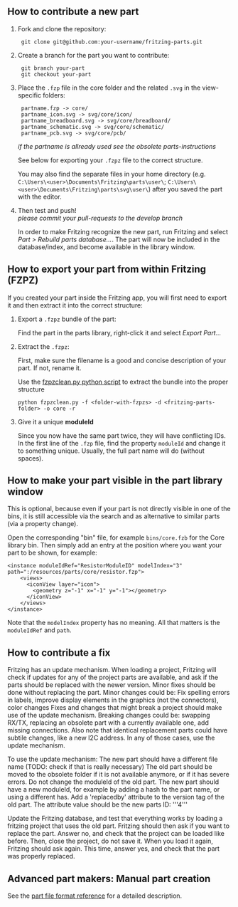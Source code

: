 ## How to contribute a new part

1. Fork and clone the repository:

        git clone git@github.com:your-username/fritzing-parts.git

2. Create a branch for the part you want to contribute:

        git branch your-part
        git checkout your-part

3. Place the `.fzp` file in the core folder and the related `.svg` in the view-specific folders:

        partname.fzp -> core/
        partname_icon.svg -> svg/core/icon/
        partname_breadboard.svg -> svg/core/breadboard/ 
        partname_schematic.svg -> svg/core/schematic/ 
        partname_pcb.svg -> svg/core/pcb/ 
        
   *if the partname is allready used see the obsolete parts-instructions*

   See below for exporting your `.fzpz` file to the correct structure.  
   
   You may also find the separate files in your home directory (e.g. `C:\Users\<user>\Documents\Fritzing\parts\user\`; `C:\Users\<user>\Documents\Fritzing\parts\svg\user\`) after you saved the part with the editor.


4. Then test and push!  
   *please commit your pull-requests to the develop branch*

    In order to make Fritzing recognize the new part, run Fritzing and select _Part > Rebuild parts database..._. The part will now be included in the database/index, and become available in the library window.

## How to export your part from within Fritzing (FZPZ)

If you created your part inside the Fritzing app, you will first need to export it and then extract it into the correct structure:

1. Export a `.fzpz` bundle of the part:

   Find the part in the parts library, right-click it and select _Export Part..._

2. Extract the `.fzpz`:

   First, make sure the filename is a good and concise description of your part. If not, rename it.

   Use the [fzpzclean.py python script](https://github.com/fritzing/fritzing-parts/blob/master/scripts/fzpzclean.py) to extract the bundle into the proper structure
   
       python fzpzclean.py -f <folder-with-fzpzs> -d <fritzing-parts-folder> -o core -r

3. Give it a unique **moduleId**

   Since you now have the same part twice, they will have conflicting IDs. In the first line of the `.fzp` file, find the property `moduleId` and change it to something unique. Usually, the full part name will do (without spaces).
   

## How to make your part visible in the part library window

This is optional, because even if your part is not directly visible in one of the bins, it is still accessible via the search and as alternative to similar parts (via a property change).

Open the corresponding "bin" file, for example `bins/core.fzb` for the Core library bin. Then simply add an entry at the position where you want your part to be shown, for example:

    <instance moduleIdRef="ResistorModuleID" modelIndex="3" path=":/resources/parts/core/resistor.fzp">
        <views>
          <iconView layer="icon">
            <geometry z="-1" x="-1" y="-1"></geometry>
          </iconView>
        </views>
    </instance>
    
Note that the `modelIndex` property has no meaning. All that matters is the `moduleIdRef` and `path`.

## How to contribute a fix

Fritzing has an update mechanism. 
When loading a project, Fritzing will check if updates for any of the project parts are available,
and ask if the parts should be replaced with the newer version.
Minor fixes should be done without replacing the part.
Minor changes could be: Fix spelling errors in labels, improve display elements in the graphics (not the connectors), color changes
Fixes and changes that might break a project should make use of the update mechanism.
Breaking changes could be: swapping RX/TX, replacing an obsolete part with a currently available one, add missing connections.
Also note that identical replacement parts could have subtile changes, like a new I2C address. In any of those cases, use the update mechanism.

To use the update mechanism:
The new part should have a different file name (TODO: check if that is really necessary)
The old part should be moved to the obsolete folder if it is not available anymore, or if it has severe errors.
Do not change the moduleId of the old part. The new part should have a new moduleId, for example by adding
a hash to the part name, or using a different has.
Add a 'replacedby' attribute to the version tag of the old part. The attribute value should be the new parts ID:
'''<version replacedby='PCF8574A_f92705dc5bbcb278fb8f55ff08c7872a_1'>4</version>'''

Update the Fritzing database, and test that everything works by loading a fritzing project that uses the old part.
Fritzing should then ask if you want to replace the part. Answer no, and check that the project can be loaded like
before. Then, close the project, do not save it. When you load it again, Fritzing should ask again. This time,
answer yes, and check that the part was properly replaced.


## Advanced part makers: Manual part creation

See the [part file format reference](https://github.com/fritzing/fritzing-app/wiki/2.1-Part-file-format) for a detailed description.



